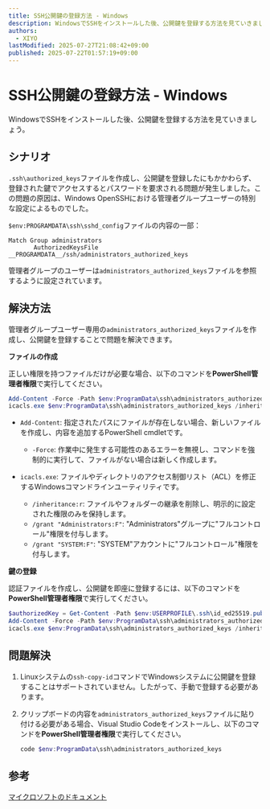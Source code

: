 ```yaml
---
title: SSH公開鍵の登録方法 - Windows
description: WindowsでSSHをインストールした後、公開鍵を登録する方法を見ていきましょう。
authors:
  - XIYO
lastModified: 2025-07-27T21:08:42+09:00
published: 2025-07-22T01:57:19+09:00
---
```

# SSH公開鍵の登録方法 - Windows

WindowsでSSHをインストールした後、公開鍵を登録する方法を見ていきましょう。

## シナリオ

`.ssh\authorized_keys`ファイルを作成し、公開鍵を登録したにもかかわらず、登録された鍵でアクセスするとパスワードを要求される問題が発生しました。この問題の原因は、Windows OpenSSHにおける管理者グループユーザーの特別な設定によるものでした。

`$env:PROGRAMDATA\ssh\sshd_config`ファイルの内容の一部：

```text
Match Group administrators
       AuthorizedKeysFile __PROGRAMDATA__/ssh/administrators_authorized_keys
```

管理者グループのユーザーは`administrators_authorized_keys`ファイルを参照するように設定されています。

## 解決方法

管理者グループユーザー専用の`administrators_authorized_keys`ファイルを作成し、公開鍵を登録することで問題を解決できます。

**ファイルの作成**

正しい権限を持つファイルだけが必要な場合、以下のコマンドを**PowerShell管理者権限**で実行してください。

```powershell
Add-Content -Force -Path $env:ProgramData\ssh\administrators_authorized_keys -Value $null;
icacls.exe $env:ProgramData\ssh\administrators_authorized_keys /inheritance:r /grant "Administrators:F" /grant "SYSTEM:F"
```

- `Add-Content`: 指定されたパスにファイルが存在しない場合、新しいファイルを作成し、内容を追加するPowerShell cmdletです。

  - `-Force`: 作業中に発生する可能性のあるエラーを無視し、コマンドを強制的に実行して、ファイルがない場合は新しく作成します。

- `icacls.exe`: ファイルやディレクトリのアクセス制御リスト（ACL）を修正するWindowsコマンドラインユーティリティです。
  - `/inheritance:r`: ファイルやフォルダーの継承を削除し、明示的に設定された権限のみを保持します。
  - `/grant "Administrators:F"`: "Administrators"グループに"フルコントロール"権限を付与します。
  - `/grant "SYSTEM:F"`: "SYSTEM"アカウントに"フルコントロール"権限を付与します。

**鍵の登録**

認証ファイルを作成し、公開鍵を即座に登録するには、以下のコマンドを**PowerShell管理者権限**で実行してください。

```powershell
$authorizedKey = Get-Content -Path $env:USERPROFILE\.ssh\id_ed25519.pub
Add-Content -Force -Path $env:ProgramData\ssh\administrators_authorized_keys -Value $authorizedKey
icacls.exe $env:ProgramData\ssh\administrators_authorized_keys /inheritance:r /grant "Administrators:F" /grant "SYSTEM:F"
```

## 問題解決

1. Linuxシステムの`ssh-copy-id`コマンドでWindowsシステムに公開鍵を登録することはサポートされていません。したがって、手動で登録する必要があります。

2. クリップボードの内容を`administrators_authorized_keys`ファイルに貼り付ける必要がある場合、Visual Studio Codeをインストールし、以下のコマンドを**PowerShell管理者権限**で実行してください。

   ```powershell
   code $env:ProgramData\ssh\administrators_authorized_keys
   ```

## 参考

[マイクロソフトのドキュメント](https://learn.microsoft.com/en-us/windows-server/administration/openssh/openssh_keymanagement)

